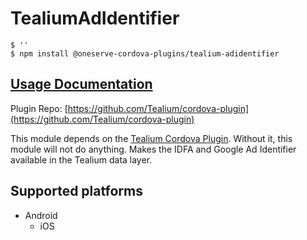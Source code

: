# TealiumAdIdentifier

```
$ ''
$ npm install @oneserve-cordova-plugins/tealium-adidentifier
```

## [Usage Documentation](https://oneserve.gitbook.io/oneserve-cordova-plugins/plugins/tealium-adidentifier/)

Plugin Repo: [https://github.com/Tealium/cordova-plugin](https://github.com/Tealium/cordova-plugin)

This module depends on the [Tealium Cordova Plugin](https://github.com/tealium/cordova-plugin). Without it, this module will not do anything.
Makes the IDFA and Google Ad Identifier available in the Tealium data layer.

## Supported platforms

- Android
  - iOS
  



